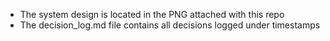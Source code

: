 - The system design is located in the PNG attached with this repo
- The decision_log.md file contains all decisions logged under timestamps